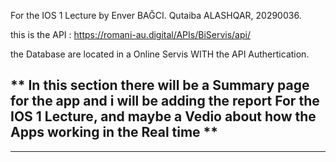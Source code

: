 For the IOS 1 Lecture by Enver BAĞCI. Qutaiba ALASHQAR, 20290036.

this is the API : https://romani-au.digital/APIs/BiServis/api/

the Database are located in a Online Servis WITH the API Authertication.

** In this section there will be a Summary page for the app and i will be adding the report For the IOS 1 Lecture, and maybe a Vedio about how the Apps working in the Real time **
---------------------------------------------------------------------------------------------------------------------------------------------------------------------------------------------------------------------



---------------------------------------------------------------------------------------------------------------------------------------------------------------------------------------------------------------------

